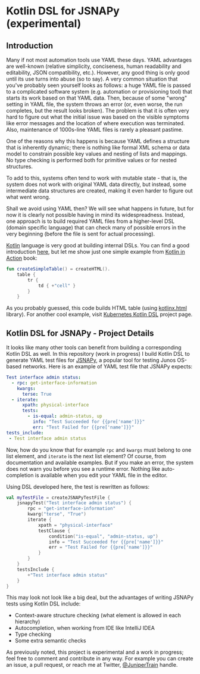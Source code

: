 # Kotlin DSL for JSNAPy (experimental)

## Introduction

Many if not most automation tools use YAML these days. YAML advantages are well-known (relative simplicity, conciseness, 
human readability and editability, JSON compatibility, etc.). However, any good thing is only good until
its use turns into abuse (so to say). A very common situation that you've probably seen yourself looks as follows:
a huge YAML file is passed to a complicated software system (e.g. automation or provisioning tool) that
starts its work based on that YAML data. Then, because of some "wrong" setting in YAML file, the system throws an error
(or, even worse, the run completes, but the result looks broken). The problem is that it is often very hard 
to figure out what the initial issue was based on the visible symptoms like error messages and the location of 
where execution was terminated. Also, maintenance of 1000s-line YAML files is rarely a pleasant pastime. 

One of the reasons why this happens is because YAML defines a structure that is inherently dynamic; there is nothing
like formal XML schema or data model to constrain possible key values and nesting of lists and mappings. No type 
checking is performed both for primitive values or for nested structures. 

To add to this, systems often tend to work with mutable state - that is, the system does not work with original YAML 
data directly, but instead, some intermediate data structures are created, making it even harder to figure out what 
went wrong.

Shall we avoid using YAML then? We will see what happens in future, but for now it is clearly not possible
having in mind its widespreadness. Instead, one approach is to build required YAML files from a higher-level
DSL (domain specific language) that can check many of possible errors in the very beginning (before the
file is sent for actual processing). 

[Kotlin](https://kotlinlang.org/) language is very good at building internal DSLs. You can find a good introduction 
[here](https://medium.com/@antonarhipov/awesome-kotlin-domain-specific-languages-f1870be41b0), but let me show 
just one simple example from [Kotlin in Action](https://www.manning.com/books/kotlin-in-action) book: 
```kotlin
fun createSimpleTable() = createHTML().
    table {
        tr {
            td { +"cell" }
        }
    }
``` 
As you probably guessed, this code builds HTML table (using [kotlinx.html](https://github.com/Kotlin/kotlinx.html) 
library). For another cool example, visit [Kubernetes Kotlin DSL](https://github.com/fkorotkov/k8s-kotlin-dsl) 
project page.

## Kotlin DSL for JSNAPy - Project Details

It looks like many other tools can benefit from building a corresponding Kotlin DSL as well. In this repository
(work in progress) I build Kotlin DSL to generate YAML test files for [JSNAPy](https://github.com/Juniper/jsnapy), a 
popular tool for testing Junos OS-based networks. Here is an example of YAML test file that JSNAPy expects:
```yaml
Test interface admin status:
  - rpc: get-interface-information
    kwargs:
      terse: True
  - iterate:
      xpath: physical-interface
      tests:
        - is-equal: admin-status, up
          info: "Test Succeeded for {{pre['name']}}"
          err: "Test Failed for {{pre['name']}}"
tests_include:
 - Test interface admin status
```
Now, how do you know that for example `rpc` and `kwargs` must belong to one list element, and `iterate` is the
next list element? Of course, from documentation and available examples. But if you make an error, the system 
does not warn you before you see a runtime error. Nothing like auto-completion is available when you edit
your YAML file in the editor.

Using DSL developed here, the test is rewritten as follows:
```kotlin
val myTestFile = createJSNAPyTestFile {
    jsnapyTest("Test interface admin status") {
        rpc = "get-interface-information"
        kwarg("terse", "True")
        iterate {
            xpath = "physical-interface"
            testClause {
                condition("is-equal", "admin-status, up")
                info = "Test Succeeded for {{pre['name']}}"
                err = "Test Failed for {{pre['name']}}"
            }
        }
    }
    testsInclude {
        +"Test interface admin status"
    }
}
```   
This may look not look like a big deal, but the advantages of writing JSNAPy tests using Kotlin DSL include:
- Context-aware structure checking (what element is allowed in each hierarchy)
- Autocompletion, when working from IDE like IntelliJ IDEA
- Type checking
- Some extra semantic checks

As previously noted, this project is experimental and a work in progress; feel free to comment and contribute in
any way. For example you can create an issue, a pull request, or reach me at Twitter, 
[@JuniperTrain](https://twitter.com/JuniperTrain) handle.
